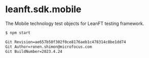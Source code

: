 # leanft.sdk.mobile


The Mobile technology test objects for LeanFT testing framework. 

```bash
$ npm start
```

```bash
Git Revision=ae657b50f302f0ce8176aeb1c478314c8be1dd74  
Git Author=ronen.shimon@microfocus.com
Git BuildNumber=2023.4.24
```